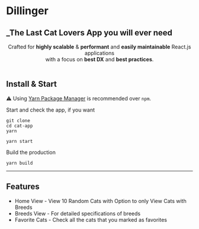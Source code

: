 # Dillinger

## _The Last Cat Lovers App you will ever need

<div align="center" >Crafted for <strong>highly scalable</strong> & <strong>performant</strong> and <strong>easily maintainable</strong> React.js applications <br /> 
with a focus on  
<strong>best DX</strong> and <strong>best practices</strong>.
</div>


<br />

## Install & Start

⚠️ Using [Yarn Package Manager](https://yarnpkg.com) is recommended over `npm`.

Start and check the app, if you want

```shell
git clone
cd cat-app
yarn
```

```shell
yarn start
```

Build the production

```shell
yarn build
```

---

## Features

- Home View - View 10 Random Cats with Option to only View Cats with Breeds
- Breeds View - For detailed specifications of breeds
- Favorite Cats - Check all the cats that you marked as favorites
